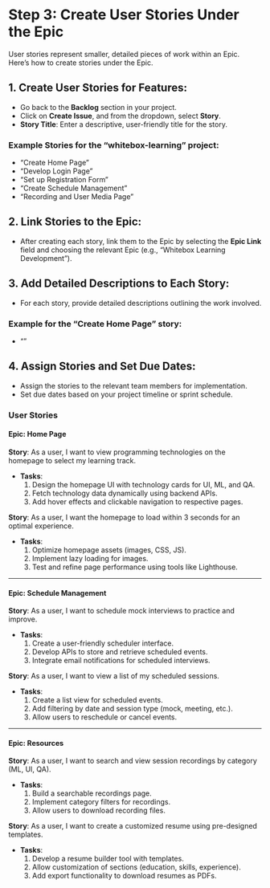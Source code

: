 # Step 3: Create User Stories Under the Epic

User stories represent smaller, detailed pieces of work within an Epic. Here’s how to create stories under the Epic.

## 1. Create User Stories for Features:
- Go back to the **Backlog** section in your project.
- Click on **Create Issue**, and from the dropdown, select **Story**.
- **Story Title**: Enter a descriptive, user-friendly title for the story.

### Example Stories for the “whitebox-learning” project:
- “Create Home Page”
- “Develop Login Page”
- “Set up Registration Form”
- “Create Schedule Management”
- “Recording and User Media Page”

## 2. Link Stories to the Epic:
- After creating each story, link them to the Epic by selecting the **Epic Link** field and choosing the relevant Epic (e.g., “Whitebox Learning Development”).

## 3. Add Detailed Descriptions to Each Story:
- For each story, provide detailed descriptions outlining the work involved.

### Example for the “Create Home Page” story:
- “”

## 4. Assign Stories and Set Due Dates:
- Assign the stories to the relevant team members for implementation.
- Set due dates based on your project timeline or sprint schedule.


### User Stories

#### Epic: Home Page

**Story**: As a user, I want to view programming technologies on the homepage to select my learning track.
  - **Tasks**:
    1. Design the homepage UI with technology cards for UI, ML, and QA.
    2. Fetch technology data dynamically using backend APIs.
    3. Add hover effects and clickable navigation to respective pages.

**Story**: As a user, I want the homepage to load within 3 seconds for an optimal experience.
  - **Tasks**:
    1. Optimize homepage assets (images, CSS, JS).
    2. Implement lazy loading for images.
    3. Test and refine page performance using tools like Lighthouse.

---

#### Epic: Schedule Management

**Story**: As a user, I want to schedule mock interviews to practice and improve.
  - **Tasks**:
    1. Create a user-friendly scheduler interface.
    2. Develop APIs to store and retrieve scheduled events.
    3. Integrate email notifications for scheduled interviews.

**Story**: As a user, I want to view a list of my scheduled sessions.
  - **Tasks**:
    1. Create a list view for scheduled events.
    2. Add filtering by date and session type (mock, meeting, etc.).
    3. Allow users to reschedule or cancel events.

---

#### Epic: Resources

**Story**: As a user, I want to search and view session recordings by category (ML, UI, QA).
  - **Tasks**:
    1. Build a searchable recordings page.
    2. Implement category filters for recordings.
    3. Allow users to download recording files.

**Story**: As a user, I want to create a customized resume using pre-designed templates.
  - **Tasks**:
    1. Develop a resume builder tool with templates.
    2. Allow customization of sections (education, skills, experience).
    3. Add export functionality to download resumes as PDFs.

